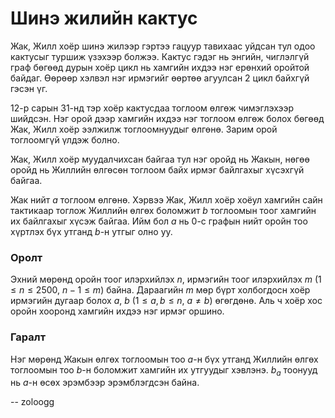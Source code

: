 Шинэ жилийн кактус
==================
Жак, Жилл хоёр шинэ жилээр гэртээ гацуур тавихаас уйдсан тул одоо кактусыг туршиж үзэхээр болжээ. Кактус гэдэг нь энгийн, чиглэлгүй граф бөгөөд дурын хоёр цикл нь хамгийн ихдээ нэг ерөнхий оройтой байдаг. Өөрөөр хэлвэл нэг ирмэгийг өөртөө агуулсан $2$ цикл байхгүй гэсэн үг.

$12$-р сарын $31$-нд тэр хоёр кактусдаа тоглоом өлгөж чимэглэхээр шийдсэн. Нэг орой дээр хамгийн ихдээ нэг тоглоом өлгөж болох бөгөөд Жак, Жилл хоёр ээлжилж тоглоомнуудыг өлгөнө. Зарим орой тоглоомгүй үлдэж болно.

Жак, Жилл хоёр муудалчихсан байгаа тул нэг оройд нь Жакын, нөгөө оройд нь Жиллийн өлгөсөн тоглоом байх ирмэг байлгахыг хүсэхгүй байгаа.

Жак нийт $a$ тоглоом өлгөнө. Хэрвээ Жак, Жилл хоёр хоёул хамгийн сайн тактикаар тоглож Жиллийн өлгөх боломжит $b$ тоглоомын тоог хамгийн их байлгахыг хүсэж байгаа. Ийм бол $a$ нь $0$-с графын нийт оройн тоо хүртлэх бүх утганд $b$-н утгыг олно уу.


### Оролт
Эхний мөрөнд оройн тоог илэрхийлэх $n$, ирмэгийн тоог илэрхийлэх $m$ ($1 ≤ n ≤ 2500$, $n-1 ≤ m$) байна. Дараагийн $m$ мөр бүрт холбогдосн хоёр ирмэгийн дугаар болох $a$, $b$ ($1 ≤ a, b ≤ n$, $a ≠ b$) өгөгдөнө. Аль ч хоёр хос оройн хооронд хамгийн ихдээ нэг ирмэг оршино.


### Гаралт
Нэг мөрөнд Жакын өлгөх тоглоомын тоо $a$-н бүх утганд Жиллийн өлгөх тоглоомын тоо $b$-н боломжит хамгийн их утгуудыг хэвлэнэ. $b_a$ тоонууд нь $a$-н өсөх эрэмбээр эрэмблэгдсэн байна.

-- zoloogg
